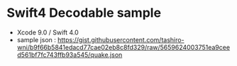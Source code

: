 # Swift4 Decodable sample

* Xcode 9.0 / Swift 4.0
* sample json : https://gist.githubusercontent.com/tashiro-wni/b9f66b5841edacd77cae02eb8c8fd329/raw/5659624003751ea9ceed561bf7fc743ffb93a545/quake.json